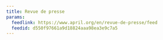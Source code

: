 ```yaml
---
title: Revue de presse
params:
  feedlink: https://www.april.org/en/revue-de-presse/feed
  feedid: d550f97661a9d18824aaa98ea3e9c7a5
---
```

